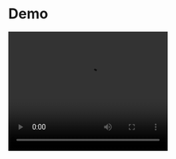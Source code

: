 # Demo 
<video width="320" height="240" controls>
  <source src="../Record_2023-03-13-22-00-33_866547ceea94746f29e8d319a61dc94b.mp4" type="video/mp4">
</video>

